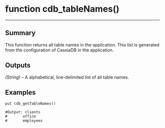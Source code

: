 # function cdb_tableNames()
---
## Summary
This function returns all table names in the application. This list is generated from the configuration of CassiaDB in the application.
	
## Outputs
*(String)* – A alphabetical, line-delimited list of all table names.

## Examples
```
put cdb_getTableNames()

#Output: clients
#	    office
#	    employees
```
